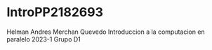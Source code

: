 # IntroPP2182693
Helman Andres Merchan Quevedo
Introduccion a la computacion en paralelo 2023-1
Grupo D1
